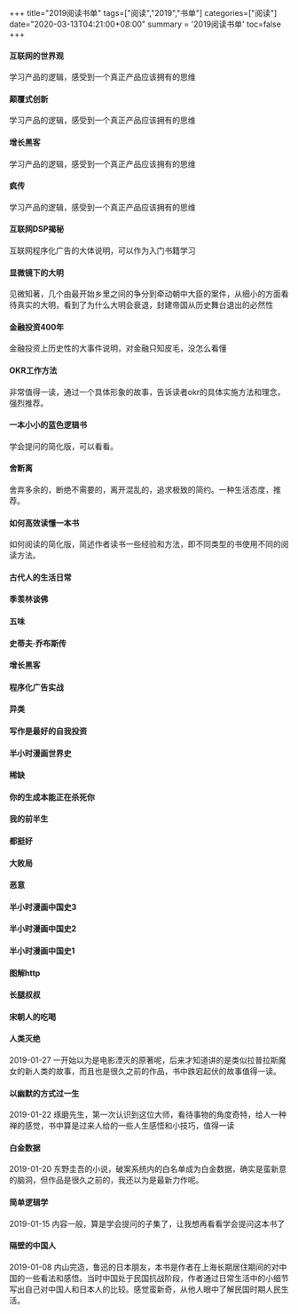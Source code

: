 +++
title="2019阅读书单"
tags=["阅读","2019","书单"]
categories=["阅读"]
date="2020-03-13T04:21:00+08:00"
summary = '2019阅读书单'
toc=false
+++

#### **互联网的世界观**

学习产品的逻辑，感受到一个真正产品应该拥有的思维

#### **颠覆式创新**

学习产品的逻辑，感受到一个真正产品应该拥有的思维

#### **增长黑客**

学习产品的逻辑，感受到一个真正产品应该拥有的思维

#### **疯传**

学习产品的逻辑，感受到一个真正产品应该拥有的思维

#### **互联网DSP揭秘**

互联网程序化广告的大体说明，可以作为入门书籍学习

#### **显微镜下的大明**

见微知著，几个由最开始乡里之间的争分到牵动朝中大臣的案件，从细小的方面看待真实的大明，看到了为什么大明会衰退，封建帝国从历史舞台退出的必然性

#### **金融投资400年**

金融投资上历史性的大事件说明，对金融只知皮毛，没怎么看懂

#### **OKR工作方法**

非常值得一读，通过一个具体形象的故事，告诉读者okr的具体实施方法和理念，强烈推荐。

#### **一本小小的蓝色逻辑书**

学会提问的简化版，可以看看。

#### **舍断离**

舍弃多余的，断绝不需要的，离开混乱的，追求极致的简约。一种生活态度，推荐。

#### **如何高效读懂一本书**

如何阅读的简化版，简述作者读书一些经验和方法，即不同类型的书使用不同的阅读方法。

#### **古代人的生活日常**

#### **季羡林谈佛**

#### **五味**

#### **史蒂夫·乔布斯传**

#### **增长黑客**

#### **程序化广告实战**

#### **异类**

#### **写作是最好的自我投资**

#### **半小时漫画世界史**

#### **稀缺**

#### **你的生成本能正在杀死你**

#### **我的前半生**

#### **都挺好**

#### **大败局**

#### **恶意**

#### **半小时漫画中国史3**

#### **半小时漫画中国史2**

#### **半小时漫画中国史1**

#### **图解http**

#### **长腿叔叔**

#### **宋朝人的吃喝**

#### **人类灭绝**

2019-01-27 一开始以为是电影湮灭的原著呢，后来才知道讲的是类似拉普拉斯魔女的新人类的故事，而且也是很久之前的作品，书中跌宕起伏的故事值得一读。

#### **以幽默的方式过一生**

2019-01-22 琢磨先生，第一次认识到这位大师，看待事物的角度奇特，给人一种禅的感觉，书中算是过来人给的一些人生感悟和小技巧，值得一读

#### **白金数据**

2019-01-20 东野圭吾的小说，破案系统内的白名单成为白金数据，确实是蛮新意的脑洞，但作品是很久之前的，我还以为是最新力作呢。

#### **简单逻辑学**

2019-01-15 内容一般，算是学会提问的子集了，让我想再看看学会提问这本书了

#### **隔壁的中国人**

2019-01-08 内山完造，鲁迅的日本朋友，本书是作者在上海长期居住期间的对中国的一些看法和感悟。当时中国处于民国抗战阶段，作者通过日常生活中的小细节写出自己对中国人和日本人的比较。感觉蛮新奇，从他人眼中了解民国时期人民生活。


